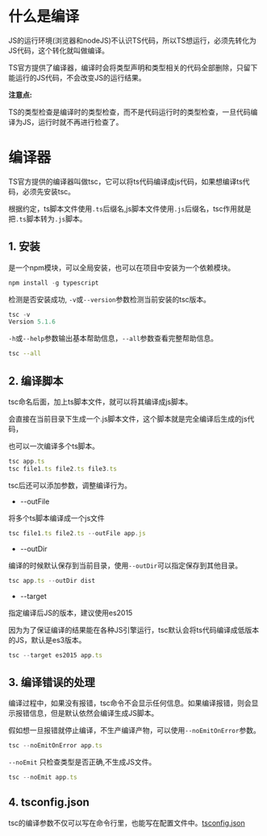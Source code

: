 # 什么是编译

JS的运行环境(浏览器和nodeJS)不认识TS代码，所以TS想运行，必须先转化为JS代码，这个转化就叫做编译。

TS官方提供了编译器，编译时会将类型声明和类型相关的代码全部删除，只留下能运行的JS代码，不会改变JS的运行结果。

**注意点:**

TS的类型检查是编译时的类型检查，而不是代码运行时的类型检查，一旦代码编译为JS，运行时就不再进行检查了。

# 编译器

TS官方提供的编译器叫做tsc，它可以将ts代码编译成js代码，如果想编译ts代码，必须先安装tsc。

根据约定，ts脚本文件使用`.ts`后缀名,js脚本文件使用`.js`后缀名，tsc作用就是把`.ts`脚本转为`.js`脚本。

## &#x20;1. 安装

是一个npm模块，可以全局安装，也可以在项目中安装为一个依赖模块。

```js
npm install -g typescript
```

检测是否安装成功, `-v`或`--version`参数检测当前安装的tsc版本。

```js
tsc -v
Version 5.1.6
```

`-h`或`--help`参数输出基本帮助信息，`--all`参数查看完整帮助信息。

```bash
tsc --all
```

## &#x20;2. 编译脚本

tsc命名后面，加上ts脚本文件，就可以将其编译成js脚本。

会直接在当前目录下生成一个.js脚本文件，这个脚本就是完全编译后生成的js代码，

也可以一次编译多个ts脚本。

```js
tsc app.ts
tsc file1.ts file2.ts file3.ts
```

tsc后还可以添加参数，调整编译行为。

*   \--outFile

将多个ts脚本编译成一个js文件

```js
tsc file1.ts file2.ts --outFile app.js
```

*   \--outDir

编译的时候默认保存到当前目录，使用`--outDir`可以指定保存到其他目录。

```js
tsc app.ts --outDir dist
```

*   \--target&#x20;

指定编译后JS的版本，建议使用es2015

因为为了保证编译的结果能在各种JS引擎运行，tsc默认会将ts代码编译成低版本的JS，默认是es3版本。

```js
tsc --target es2015 app.ts
```

## &#x20;3. 编译错误的处理

编译过程中，如果没有报错，tsc命令不会显示任何信息。如果编译报错，则会显示报错信息，但是默认依然会编译生成JS脚本。

假如想一旦报错就停止编译，不生产编译产物，可以使用`--noEmitOnError`参数。

```js
tsc --noEmitOnError app.ts
```

`--noEmit` 只检查类型是否正确,不生成JS文件。

```js
tsc --noEmit app.ts
```

## 4. tsconfig.json

tsc的编译参数不仅可以写在命令行里，也能写在配置文件中。[tsconfig.json](./tsconfig.md)
